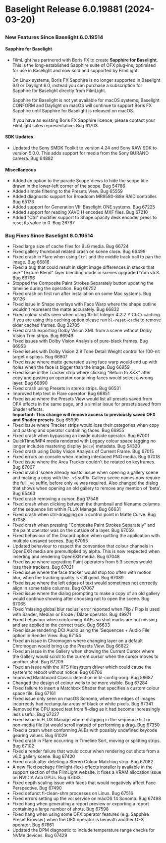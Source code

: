 # Baselight Release 6.0.19881 (2024-03-20)

##

### New Features Since Baselight 6.0.19514

#### Sapphire for Baselight

*   FilmLight has partnered with Boris FX to create **Sapphire for Baselight**. This is the long-established Sapphire suite of OFX plug-ins, optimised for use in Baselight and now sold and supported by FilmLight.

    On Linux systems, Boris FX Sapphire is no longer supported in Baselight 6.0 or Daylight 6.0, instead you can purchase a subscription for Sapphire for Baselight directly from FilmLight.

    Sapphire for Baselight is not yet available for macOS systems; Baselight CONFORM and Daylight on macOS will continue to support Boris FX Sapphire until Sapphire for Baselight is released on macOS.

    If you have an existing Boris FX Sapphire licence, please contact your FilmLight sales representative. Bug 61703

#### SDK Updates

* Updated the Sony SMDK Toolkit to version 4.24 and Sony RAW SDK to version 5.0.0. This adds support for media from the Sony BURANO camera. Bug 64882

#### Miscellaneous

* Added an option to the parade Scope Views to hide the scope title drawn in the lower-left corner of the scope. Bug 54786
* Added simple filtering to the Presets View. Bug 65559
* Added diagnostic support for Broadcom MR9580-8i8e RAID controller. Bug 65173
* Added support for Generation VIII Baselight ONE systems. Bug 67225
* Added support for reading XAVC H encoded MXF files. Bug 67210
* Added "Ctrl" modifier support to Shape opacity desk encoder press to reset its value to 0. Bug 26767

### Bug Fixes Since Baselight 6.0.19514

* Fixed large size of cache files for BLG media. Bug 66724
* Fixed gallery thumbnail related crash on scene close. Bug 66499
* Fixed crash in Flare when using `Ctrl` and the middle track ball to pan the image. Bug 66816
* Fixed a bug that could result in slight image differences in stacks that use "Texture Blend" layer blending mode in scenes upgraded from v5.3. Bug 66796
* Stopped the Composite Paint Strokes Separately button updating the timeline during the operation. Bug 66752
* Fixed crash on first run after installation on some Mac systems. Bug 50126
* Fixed issue in Shape overlays with Face Warp where the shape outline wouldn't represent the matte accurately. Bug 66832
* Fixed colour shifts seen when using 10-bit Integer 4:2:2 Y'CbCr caching. If you are using this caching option please run `bl-reset-cache` to remove older cached frames. Bug 32705
* Fixed crash exporting Dolby Vision XML from a scene without Dolby Vision Trim strips. Bug 66949
* Fixed issues with Dolby Vision Analysis of pure-black frames. Bug 66953
* Fixed issues with Dolby Vision 2.9 Tone Detail Weight control for 100-nit target displays. Bug 66807
* Fixed issue where matte generated using face warp would end up with holes when the face is bigger than the image. Bug 66959
* Fixed issue in the Tracker strip where clicking "Return to XXX" after copy and pasting an operator containing faces would select a wrong layer. Bug 66890
* Fixed crash using Presets in stereo strips. Bug 66531
* Improved help text in Flare operator. Bug 66851
* Fixed issue where the Presets View would list all presets saved from OFX effects in the same page, and a similar issue for presets saved from Shader effects.\
  **Important: This change will remove access to previously saved OFX and Shader presets**. Bug 65999
* Fixed issue where Tracker strips would lose their categories when copy and pasting and operator containing faces. Bug 66955
* Fixed crash when bypassing an inside outside operator. Bug 67001
* QuickTime/MP4 media rendered with Legacy colour space tagging no longer includes mastering display (`mdcv`) metadata. Bug 54320
* Fixed crash using Dolby Vision Analysis of Current Frame. Bug 67015
* Fixed errors on console when reading interlaced PNG media. Bug 67018
* Fixed issue where the Area Tracker couldn't be rotated on keyframes. Bug 67007
* Fixed invalid 'scene already exists' issue when opening a gallery scene and making a copy with the `_v6` suffix. Gallery scene names now require the full `_v6` suffix, before only `v6` was required. Also changed the dialog that shows when opening an old gallery to remove any mention of 'beta'. Bug 65463
* Fixed crash removing a cursor. Bug 17548
* Fixed crash when clicking between the thumbnail and filename columns of the sequence list within FLUX Manage. Bug 66631
* Fixed crash when ctrl-dragging on a control point in Matte Curve. Bug 67058
* Fixed crash when pressing "Composite Paint Strokes Separately" and the paint operator was on the outside of a layer. Bug 67059
* Fixed behaviour of the Discard option when quitting the application with multiple unsaved scenes. Bug 67055
* Updated behaviour to respect the convention that colour channels in OpenEXR media are premultiplied by alpha. This is now respected when inserting and rendering OpenEXR media. Bug 67048
* Fixed issue where upgrading Paint operators from 5.3 scenes would lose their trackers. Bug 67021
* Fixed issue where the face tracker would stop too often with motion blur, when the tracking quality is still good. Bug 67089
* Fixed issue where the left edges of text would sometimes not correctly align in some table columns. Bug 67067
* Fixed issue where the dialog prompting to make a copy of an old gallery would continue showing after choosing not to open the scene. Bug 67065
* Fixed 'missing global blur radius' error reported when Flip / Flop is used with Sander, Median or Erode / Dilate operator. Bug 49971
* Fixed behaviour when conforming AAFs so shot marks are not missing and are applied to the correct track. Bug 66633
* Fixed issue rendering DCI Audio using the 'Sequences + Audio File' option in Render View. Bug 67154
* Fixed an issue in Chromogen where changing layer on a default Chromogen would bring up the Presets View. Bug 66822
* Fixed an issue in the Gallery when showing the Current Cursor where the Gallery would scroll to the current cursor when the cursor moves to another shot. Bug 67209
* Fixed an issue with the XFS filesystem driver which could cause the system to reboot without notice. Bug 60706
* Improved Blackboard Classic detection in bl-config-xorg. Bug 58687
* Changed the design of colour wells to be more visible. Bug 67284
* Fixed failure to insert a Matchbox Shader that specifies a custom colour space file. Bug 67161
* Fixed issue only seen on macOS Sonoma, where the edges of images incorrectly had rectangular areas of black or white pixels. Bug 67341
* Removed the CPU speed test from fl-diag as it had become increasingly less useful. Bug 67227
* Fixed issue in FLUX Manage where dragging in the sequence list or non-media file list would scroll instead of performing a drag. Bug 67350
* Fixed a crash when conforming ALEs with possibly undefined keycode gearing values. Bug 61029
* Fixed crash in Flare occurring in Timeline Sort, moving or splitting strips. Bug 67102
* Fixed a render failure that would occur when rendering out shots from a v6.0 gallery scene. Bug 67420
* Fixed crash after deleting a Stereo Colour Matching strip. Bug 67082
* A new Flexi package filmlight-flexi-effects installer is available in the support section of the FilmLight website. It fixes a VRAM allocation issue on NVIDIA Ada GPUs. Bug 67033
* Fixed depth scaling issue with faces that would negatively affect Face Perspective. Bug 67490
* Fixed defunct fl-clean-shm processes on Linux. Bug 67516
* Fixed errors setting up the vol service on macOS 14 Sonoma. Bug 67498
* Fixed hang when generating a report preview or exporting a report containing a large number of shots. Bug 67598
* Fixed hang when using some OFX operator features (e.g. Sapphire Preset Browser) when the OFX operator is beneath another OFX operator. Bug 67661
* Updated the DPM diagnostic to include temperature range checks for NVMe devices. Bug 67429

